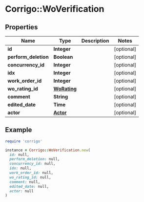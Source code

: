 # Corrigo::WoVerification

## Properties

| Name | Type | Description | Notes |
| ---- | ---- | ----------- | ----- |
| **id** | **Integer** |  | [optional] |
| **perform_deletion** | **Boolean** |  | [optional] |
| **concurrency_id** | **Integer** |  | [optional] |
| **idx** | **Integer** |  | [optional] |
| **work_order_id** | **Integer** |  | [optional] |
| **wo_rating_id** | [**WoRating**](WoRating.md) |  | [optional] |
| **comment** | **String** |  | [optional] |
| **edited_date** | **Time** |  | [optional] |
| **actor** | [**Actor**](Actor.md) |  | [optional] |

## Example

```ruby
require 'corrigo'

instance = Corrigo::WoVerification.new(
  id: null,
  perform_deletion: null,
  concurrency_id: null,
  idx: null,
  work_order_id: null,
  wo_rating_id: null,
  comment: null,
  edited_date: null,
  actor: null
)
```

